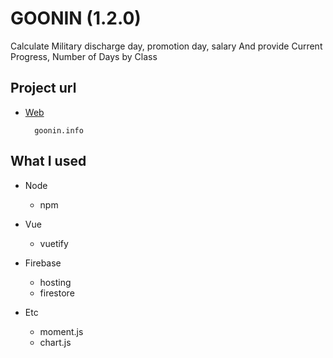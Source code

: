# GOONIN (1.2.0)
Calculate Military discharge day, promotion day, salary
And provide Current Progress, Number of Days by Class

## Project url  
- [Web](https://goonin.info/) 

		goonin.info
		


## What I used
* Node
	+ npm
	

* Vue 
	+ vuetify


* Firebase 
  + hosting
  + firestore


* Etc 
	+ moment.js
	+ chart.js



